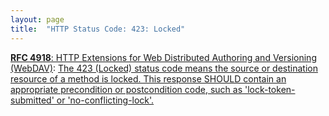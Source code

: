 ```yaml
---
layout: page
title:  "HTTP Status Code: 423: Locked"
---
```


[**RFC 4918**: HTTP Extensions for Web Distributed Authoring and Versioning (WebDAV)](/specs/IETF/RFC/4918 "Web Distributed Authoring and Versioning (WebDAV) consists of a set of methods, headers, and content-types ancillary to HTTP/1.1 for the management of resource properties, creation and management of resource collections, URL namespace manipulation, and resource locking (collision avoidance)."): [The 423 (Locked) status code means the source or destination resource of a method is locked. This response SHOULD contain an appropriate precondition or postcondition code, such as 'lock-token-submitted' or 'no-conflicting-lock'.]()


